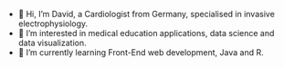 - 👋 Hi, I’m David, a Cardiologist from Germany, specialised in invasive electrophysiology.
- 👀 I’m interested in medical education applications, data science and data visualization.
- 🌱 I’m currently learning Front-End web development, Java and R. 


<!---
david-shrk/david-shrk is a ✨ special ✨ repository because its `README.md` (this file) appears on your GitHub profile.
You can click the Preview link to take a look at your changes.
--->
